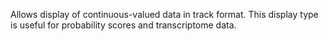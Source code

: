 Allows display of continuous-valued data in track format. This display type is useful for probability scores and 
transcriptome data. 
